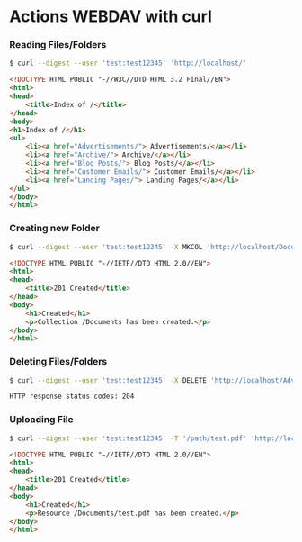 # Actions WEBDAV with curl

### Reading Files/Folders
```bash
$ curl --digest --user 'test:test12345' 'http://localhost/'
````
```Html
<!DOCTYPE HTML PUBLIC "-//W3C//DTD HTML 3.2 Final//EN">
<html>
<head>
    <title>Index of /</title>
</head>
<body>
<h1>Index of /</h1>
<ul>
    <li><a href="Advertisements/"> Advertisements/</a></li>
    <li><a href="Archive/"> Archive/</a></li>
    <li><a href="Blog Posts/"> Blog Posts/</a></li>
    <li><a href="Customer Emails/"> Customer Emails/</a></li>
    <li><a href="Landing Pages/"> Landing Pages/</a></li>
</ul>
</body>
</html>
```
### Creating new Folder
```bash
$ curl --digest --user 'test:test12345' -X MKCOL 'http://localhost/Documents'
````
```Html
<!DOCTYPE HTML PUBLIC "-//IETF//DTD HTML 2.0//EN">
<html>
<head>
    <title>201 Created</title>
</head>
<body>
    <h1>Created</h1>
    <p>Collection /Documents has been created.</p>
</body>
</html>
```
### Deleting Files/Folders
```bash
$ curl --digest --user 'test:test12345' -X DELETE 'http://localhost/Advertisements'
````
```Html
HTTP response status codes: 204
```

### Uploading File
```bash
$ curl --digest --user 'test:test12345' -T '/path/test.pdf' 'http://localhost/Documents/test.pdf'
````
```Html
<!DOCTYPE HTML PUBLIC "-//IETF//DTD HTML 2.0//EN">
<html>
<head>
    <title>201 Created</title>
</head>
<body>
    <h1>Created</h1>
    <p>Resource /Documents/test.pdf has been created.</p>
</body>
</html>
```
